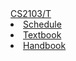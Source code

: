 <link rel="stylesheet" href="css/main.css">

<navbar placement="top" type="default">
    <a slot="brand" href="index.html" title="Home" class="navbar-brand">CS2103/T</a>
    <li><a href="index.html">Schedule</a></li>
    <li><a href="textbook.html">Textbook</a></li>
    <li><a href="handbook.html">Handbook</a></li>
</navbar>

<div class="website-content">
<include src="contents/overview/index.html" />
<include src="contents/week1/index.html" />
<include src="contents/week2/index.html" />
</div>
